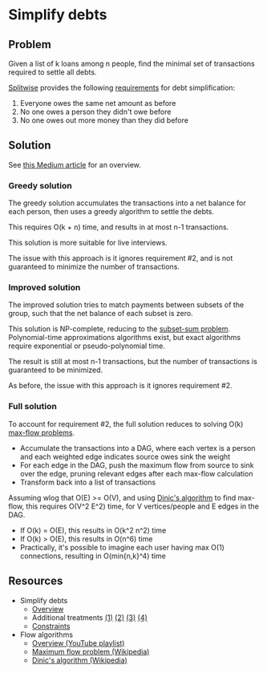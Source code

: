 # Simplify debts

## Problem

Given a list of k loans among n people, find the minimal set of transactions required to settle all debts.

[Splitwise](https://splitwise.com/) provides the following [requirements](https://www.quora.com/What-algorithm-or-solution-do-the-people-at-Splitwise-use-for-its-debt-simplification-feature) for debt simplification:

1. Everyone owes the same net amount as before
2. No one owes a person they didn't owe before
3. No one owes out more money than they did before

## Solution

See [this Medium article](https://medium.com/@mithunmk93/algorithm-behind-splitwises-debt-simplification-feature-8ac485e97688) for an overview.


### Greedy solution

The greedy solution accumulates the transactions into a net balance for each person, then uses a greedy algorithm to settle the debts.

This requires O(k + n) time, and results in at most n-1 transactions.

This solution is more suitable for live interviews.

The issue with this approach is it ignores requirement #2, and is not guaranteed to minimize the number of transactions.

### Improved solution

The improved solution tries to match payments between subsets of the group, such that the net balance of each subset is zero.

This solution is NP-complete, reducing to the [subset-sum problem](https://en.wikipedia.org/wiki/Subset_sum_problem). Polynomial-time approximations algorithms exist, but exact algorithms require exponential or pseudo-polynomial time.

The result is still at most n-1 transactions, but the number of transactions is guaranteed to be minimized.

As before, the issue with this approach is it ignores requirement #2.

### Full solution

To account for requirement #2, the full solution reduces to solving O(k) [max-flow problems](https://en.wikipedia.org/wiki/Maximum_flow_problem).

- Accumulate the transactions into a DAG, where each vertex is a person and each weighted edge indicates source owes sink the weight
- For each edge in the DAG, push the maximum flow from source to sink over the edge, pruning relevant edges after each max-flow calculation
- Transform back into a list of transactions

Assuming wlog that O(E) >= O(V), and using [Dinic's algorithm](https://en.wikipedia.org/wiki/Dinic%27s_algorithm) to find max-flow, this requires O(V^2 E^2) time, for V vertices/people and E edges in the DAG.

- If O(k) = O(E), this results in O(k^2 n^2) time
- If O(k) > O(E), this results in O(n^6) time
- Practically, it's possible to imagine each user having max O(1) connections, resulting in O(min{n,k}^4) time

## Resources

- Simplify debts
    - [Overview](https://medium.com/@mithunmk93/algorithm-behind-splitwises-debt-simplification-feature-8ac485e97688)
    - Additional treatments [(1)](https://medium.com/@hsharma1456/how-does-the-splitwise-algorithm-work-dc1de5eaa371) [(2)](https://antoncao.me/blog/splitwise) [(3)](https://terbium.io/2020/09/debt-simplification/) [(4)](https://www.researchgate.net/publication/220396130_Settling_Multiple_Debts_Efficiently_An_Invitation_to_Computing_Science)
    - [Constraints](https://www.quora.com/What-algorithm-or-solution-do-the-people-at-Splitwise-use-for-its-debt-simplification-feature)
- Flow algorithms
    - [Overview (YouTube playlist)](https://www.youtube.com/playlist?list=PLDV1Zeh2NRsDj3NzHbbFIC58etjZhiGcG)
    - [Maximum flow problem (Wikipedia)](https://en.wikipedia.org/wiki/Maximum_flow_problem)
    - [Dinic's algorithm (Wikipedia)](https://en.wikipedia.org/wiki/Dinic%27s_algorithm)
